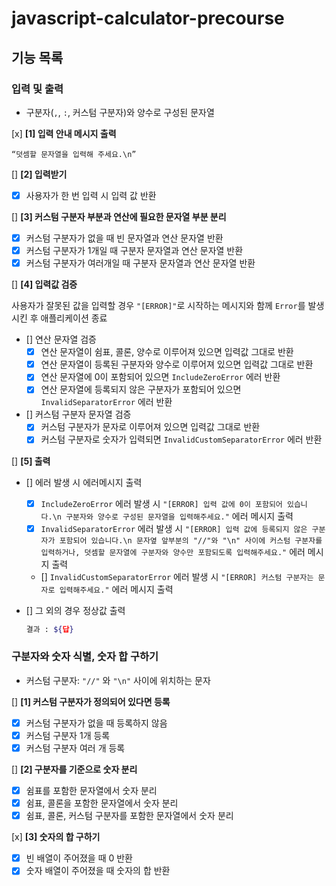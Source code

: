 # javascript-calculator-precourse

## 기능 목록

### 입력 및 출력
- 구분자(`,`, `:`, 커스텀 구분자)와 양수로 구성된 문자열

[x] **[1] 입력 안내 메시지 출력**

`“덧셈할 문자열을 입력해 주세요.\n”`

[] **[2] 입력받기**
- [x] 사용자가 한 번 입력 시 입력 값 반환

[] **[3] 커스텀 구분자 부분과 연산에 필요한 문자열 부분 분리**
- [x] 커스텀 구분자가 없을 때 빈 문자열과 연산 문자열 반환
- [x] 커스텀 구분자가 1개일 때 구분자 문자열과 연산 문자열 반환
- [x] 커스텀 구분자가 여러개일 때 구분자 문자열과 연산 문자열 반환

[] **[4] 입력값 검증**

사용자가 잘못된 값을 입력할 경우 `"[ERROR]"`로 시작하는 메시지와 함께 `Error`를 발생시킨 후 애플리케이션 종료

- [] 연산 문자열 검증
    - [x] 연산 문자열이 쉼표, 콜론, 양수로 이루어져 있으면 입력값 그대로 반환
    - [x] 연산 문자열이 등록된 구분자와 양수로 이루어져 있으면 입력값 그대로 반환
    - [x] 연산 문자열에 0이 포함되어 있으면 `IncludeZeroError` 에러 반환
    - [x] 연산 문자열에 등록되지 않은 구분자가 포함되어 있으면 `InvalidSeparatorError` 에러 반환
- [] 커스텀 구분자 문자열 검증
    - [x] 커스텀 구분자가 문자로 이루어져 있으면 입력값 그대로 반환
    - [x] 커스텀 구분자로 숫자가 입력되면 `InvalidCustomSeparatorError` 에러 반환

[] **[5] 출력**
- [] 에러 발생 시 에러메시지 출력
    - [x] `IncludeZeroError` 에러 발생 시 `"[ERROR] 입력 값에 0이 포함되어 있습니다.\n 구분자와 양수로 구성된 문자열을 입력해주세요."` 에러 메시지 출력
    - [x] `InvalidSeparatorError` 에러 발생 시 `"[ERROR] 입력 값에 등록되지 않은 구분자가 포함되어 있습니다.\n 문자옆 앞부분의 "//"와 "\n" 사이에 커스텀 구분자를 입력하거나, 덧셈할 문자열에 구분자와 양수만 포함되도록 입력해주세요."` 에러 메시지 출력
    - [] `InvalidCustomSeparatorError` 에러 발생 시 `"[ERROR] 커스텀 구분자는 문자로 입력해주세요."` 에러 메시지 출력
- [] 그 외의 경우 정상값 출력

    ```bash
    결과 : ${답}
    ```

### 구분자와 숫자 식별, 숫자 합 구하기

- 커스텀 구분자: `"//"` 와 `"\n"` 사이에 위치하는 문자

[] **[1] 커스텀 구분자가 정의되어 있다면 등록**
- [x] 커스텀 구분자가 없을 때 등록하지 않음
- [x] 커스텀 구분자 1개 등록
- [x] 커스텀 구분자 여러 개 등록

[] **[2] 구분자를 기준으로 숫자 분리**
- [x] 쉼표를 포함한 문자열에서 숫자 분리
- [x] 쉼표, 콜론을 포함한 문자열에서 숫자 분리
- [x] 쉼표, 콜론, 커스텀 구분자를 포함한 문자열에서 숫자 분리

[x] **[3] 숫자의 합 구하기**
- [x] 빈 배열이 주어졌을 때 0 반환
- [x] 숫자 배열이 주어졌을 때 숫자의 합 반환